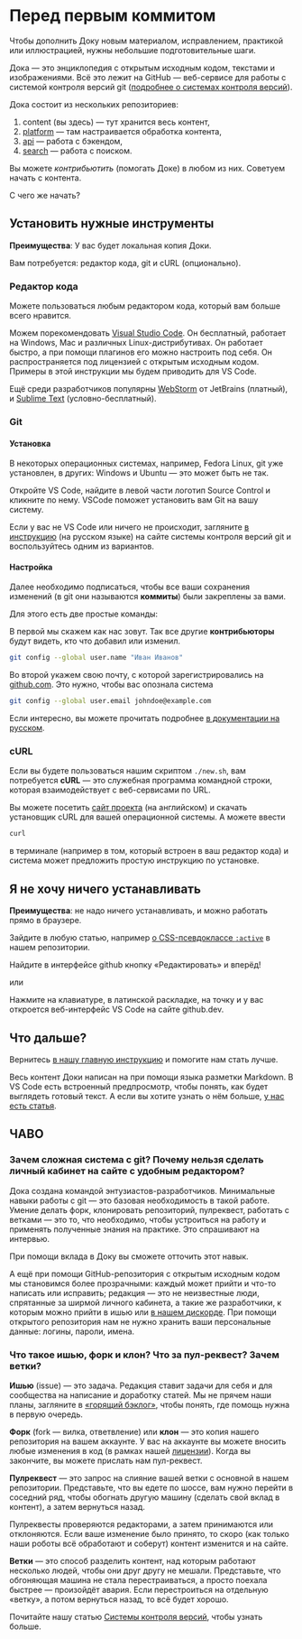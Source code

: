 # Перед первым коммитом

Чтобы дополнить Доку новым материалом, исправлением, практикой или иллюстрацией, нужны небольшие подготовительные шаги.

Дока — это энциклопедия с открытым исходным кодом, текстами и изображениями. Всё это лежит на GitHub — веб-сервисе для работы с системой контроля версий git ([подробнее о системах контроля версий](https://doka.guide/tools/version-control/)).

Дока состоит из нескольких репозиториев: 
1. content (вы здесь) — тут хранится весь контент, 
1. [platform](https://github.com/doka-guide/platform) — там настраивается обработка контента, 
1. [api](https://github.com/doka-guide/api) — работа с бэкендом,
1. [search](https://github.com/doka-guide/search) — работа с поиском. 

Вы можете _контрибьютить_ (помогать Доке) в любом из них. Советуем начать с контента.

С чего же начать?

## Установить нужные инструменты

**Преимущества**: У вас будет локальная копия Доки.

Вам потребуется: редактор кода, git и cURL (опционально).

### Редактор кода

Можете пользоваться любым редактором кода, который вам больше всего нравится.

Можем порекомендовать [Visual Studio Code](https://code.visualstudio.com/download). Он бесплатный, работает на Windows, Mac и различных Linux-дистрибутивах. Он работает быстро, а при помощи плагинов его можно настроить под себя. Он распространяется под лицензией с открытым исходным кодом. Примеры в этой инструкции мы будем приводить для VS Code.

Ещё среди разработчиков популярны [WebStorm](https://www.jetbrains.com/webstorm/) от JetBrains (платный), и [Sublime Text](https://www.sublimetext.com) (условно-бесплатный).

### Git

#### Установка

В некоторых операционных системах, например, Fedora Linux, git уже установлен, в других: Windows и Ubuntu — это может быть не так.

Откройте VS Code, найдите в левой части логотип Source Control и кликните по нему. VSCode поможет установить вам Git на вашу систему.

Если у вас не VS Code или ничего не происходит, загляните [в инструкцию](https://git-scm.com/book/ru/v2/Введение-Установка-Git) (на русском языке) на сайте системы контроля версий git и воспользуйтесь одним из вариантов.

#### Настройка

Далее необходимо подписаться, чтобы все ваши сохранения изменений (в git они называются __коммиты__) были закреплены за вами.

Для этого есть две простые команды:

В первой мы скажем как нас зовут. Так все другие __контрибьюторы__ будут видеть, кто что добавил или изменил.

```bash
git config --global user.name "Иван Иванов"
```

Во второй укажем свою почту, с которой зарегистрировались на [github.com](https://github.com/). Это нужно, чтобы вас опознала система

```bash
git config --global user.email johndoe@example.com
```
Если интересно, вы можете прочитать подробнее [в документации на русском](https://git-scm.com/book/ru/v2/Введение-Первоначальная-настройка-Git).

### cURL

Если вы будете пользоваться нашим скриптом `./new.sh`, вам потребуется __cURL__ — это служебная программа командной строки, которая взаимодействует с веб-сервисами по URL.

Вы можете посетить [сайт проекта](https://curl.se/download.html) (на английском) и скачать установщик cURL для вашей операционной системы. А можете ввести

```bash
curl
```

в терминале (например в том, который встроен в ваш редактор кода) и система может предложить простую инструкцию по установке.

## Я не хочу ничего устанавливать

**Преимущества**: не надо ничего устанавливать, и можно работать прямо в браузере.

Зайдите в любую статью, например [о CSS-псевдоклассе `:active`](https://github.com/doka-guide/content/blob/main/css/active/index.md) в нашем репозитории.

Найдите в интерфейсе github кнопку «Редактировать» и вперёд!

или

Нажмите на клавиатуре, в латинской раскладке, на точку и у вас откроется веб-интерфейс VS Code на сайте github.dev.

## Что дальше?

Вернитесь [в нашу главную инструкцию](https://github.com/doka-guide/content/blob/main/README.md) и помогите нам стать лучше.

Весь контент Доки написан на при помощи языка разметки Markdown. В VS Code есть встроенный предпросмотр, чтобы понять, как будет выглядеть готовый текст. А если вы хотите узнать о нём больше, [у нас есть статья](https://doka.guide/tools/markdown/).

## ЧАВО

### Зачем сложная система с git? Почему нельзя сделать личный кабинет на сайте с удобным редактором?

Дока создана командой энтузиастов-разработчиков. Минимальные навыки работы с git — это базовая необходимость в такой работе. Умение делать форк, клонировать репозиторий, пулреквест, работать с ветками — это то, что необходимо, чтобы устроиться на работу и применять полученные знания на практике. Это спрашивают на интервью.

При помощи вклада в Доку вы сможете отточить этот навык.

А ещё при помощи GitHub-репозитория с открытым исходным кодом мы становимся более прозрачными: каждый может прийти и что-то написать или исправить; редакция — это не неизвестные люди, спрятанные за ширмой личного кабинета, а такие же разработчики, к которым можно прийти в ишью или [в нашем <!-- yaspeller ignore:start -->дискорде<!-- yaspeller ignore:end -->](https://discord.gg/NjaevcW8k8). При помощи открытого репозитория нам не нужно хранить ваши персональные данные: логины, пароли, имена.

### Что такое ишью, форк и клон? Что за пул-реквест? Зачем ветки?

**Ишью** (issue) — это задача. Редакция ставит задачи для себя и для сообщества на написание и доработку статей. Мы не прячем наши планы, загляните в [«горящий бэклог»](https://github.com/doka-guide/content/milestone/22), чтобы понять, где помощь нужна в первую очередь.

**Форк** (fork — вилка, ответвление) или __клон__ — это копия нашего репозитория на вашем аккаунте. У вас на аккаунте вы можете вносить любые изменения в код (в рамках нашей [лицензии](https://doka.guide/licenses/)). Когда вы закончите, вы можете прислать нам пул-реквест.

**Пулреквест** — это запрос на слияние вашей ветки с основной в нашем репозитории. Представьте, что вы едете по шоссе, вам нужно перейти в соседний ряд, чтобы обогнать другую машину (сделать свой вклад в контент), а затем вернуться назад.

Пулреквесты проверяются редакторами, а затем принимаются или отклоняются. Если ваше изменение было принято, то скоро (как только наши роботы всё обработают и соберут) контент изменится и на сайте.

**Ветки** — это способ разделить контент, над которым работают несколько людей, чтобы они друг другу не мешали. Представьте, что обгоняющая машина не стала перестраиваться, а просто поехала быстрее — произойдёт авария. Если перестроиться на отдельную «ветку», а потом вернуться назад, то всё будет хорошо.

Почитайте нашу статью [Системы контроля версий](https://doka.guide/tools/version-control/), чтобы узнать больше.
